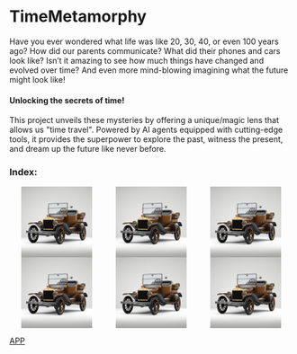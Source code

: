 # TimeMetamorphy

Have you ever wondered what life was like 20, 30, 40, or even 100 years ago? How did our parents communicate? What did their phones and cars look like? 
Isn’t it amazing to see how much things have changed and evolved over time? And even more mind-blowing imagining what the future might look like!

#### **Unlocking the secrets of time!**

This project unveils these mysteries by offering a unique/magic lens that allows us "time travel". Powered by AI agents equipped with cutting-edge tools, it provides the superpower to explore the past, witness the present, and dream up the future like never before.  

### Index:
<div style="display: flex; justify-content: space-around; align-items: center;">
    <img src="https://github.com/AMfeta99/NLP_LLM/blob/main/AI_Agents/Object_Evolution_Generator/car_evolution.gif?raw=true" 
         alt="car Evolution" style="width: 25%;">
    <img src="https://github.com/AMfeta99/NLP_LLM/blob/main/AI_Agents/Object_Evolution_Generator/car_evolution.gif?raw=true"  
         alt="Present Evolution" style="width: 25%;">
    <img src="https://github.com/AMfeta99/NLP_LLM/blob/main/AI_Agents/Object_Evolution_Generator/car_evolution.gif?raw=true"  
         alt="Future Evolution" style="width: 25%;">
</div>

<!DOCTYPE html>
<html lang="en">
<head>
    <meta charset="UTF-8">
    <meta name="viewport" content="width=device-width, initial-scale=1.0">
    <title>Side-by-Side GIFs</title>
    <style>
        .image-container {
            display: flex;
            justify-content: space-around;
            align-items: center;
        }
        .image-container img {
            width: 25%; /* Adjust size as needed */
        }
    </style>
</head>
<body>
    <div class="image-container">
        <img src="https://raw.githubusercontent.com/AMfeta99/NLP_LLM/main/AI_Agents/Object_Evolution_Generator/car_evolution.gif" 
             alt="Past Evolution">
        <img src="https://raw.githubusercontent.com/AMfeta99/NLP_LLM/main/AI_Agents/Object_Evolution_Generator/car_evolution.gif" 
             alt="Present Evolution">
        <img src="https://raw.githubusercontent.com/AMfeta99/NLP_LLM/main/AI_Agents/Object_Evolution_Generator/car_evolution.gif" 
             alt="Future Evolution">
    </div>
</body>
</html>







[APP](https://huggingface.co/spaces/AMfeta99/Object_Evolution_Generator)

